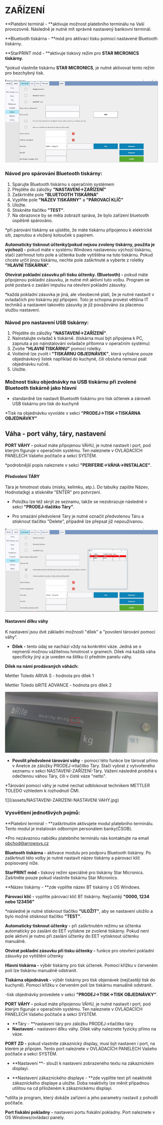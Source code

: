 # ZAŘÍZENÍ

**Platební terminál - **aktivuje možnost platebního terminálu na Vaší provozovně. Následně je nutné mít správně nastavený bankovní terminál.

**Bluetooth tiskárna - **mód pro aktivaci tisku pomocí nastavené Bluetooth tiskárny.

**StarPRINT mód - **aktivuje tiskový režim pro **STAR MICRONICS tiskárny**.

\*pokud vlastníte tiskárnu **STAR MICRONICS**, je nutné aktivovat tento režim pro bezchybný tisk.

![](/assets/NASTAVENI-ZARIZENI2.jpg)

### Návod pro spárování Bluetooth tiskárny:

1. Spárujte Bluetooth tiskárnu s operačním systémem
2. Přejděte do záložky **"NASTAVENÍ-&gt;ZAŘÍZENÍ"**
3. Zaškrtněte pole **"BLUETOOTH TISKÁRNA"**
4. Vyplňte pole **"NÁZEV TISKÁRNY"** a **"PÁROVACÍ KLÍČ"**
5. Uložte.
6. Stiskněte tlačítko **"TEST"**.
7. Na obrazovce by se měla zobrazit správa, že bylo zařízení bluetooth úspěšně spárováno.

\*při párování tiskárny se ujistěte, že máte tiskárnu připojenou k elektrické síti, zapnutou a vložený kotouček s papírem.

**Automaticky tisknout účtenky\(pokud nejsou zvoleny tiskárny, použita je výchozí\) -** pokud máte v systému Windows nastavenou výchozí tiskárnu, stačí zatrhnout toto pole a účtenka bude vytištěna na tuto tiskárnu. Pokud chcete určit jinou tiskárnu, nechte pole zaškrtnuté a vyberte z roletky **"HLAVNÍ TISKÁRNA"**.

**Otevírat pokladní zásuvku při tisku účtenky. \(Bluetooth\) -** pokud máte připojenou pokladní zásuvku, je nutné mít aktivní tuto volbu. Program se poté postará o zaslání impulsu na otevření pokladní zásuvky.

\*každá pokladní zásuvka je jiná, ale všeobecně platí, že je nutné nastavit v ovladačích pro tiskárnu její připojení. Toto je schopna provést většina IT techniků a nastavení takovéto zásuvky je již považováno za placenou službu nastavení.

### Návod pro nastavení USB tiskárny:

1. Přejděte do záložky **"NASTAVENÍ-&gt;ZAŘÍZENÍ"**.
2. Nainstalujte ovladač k tiskárně. \(tiskárna musí být připojena k PC, zapnuta a po nainstalování ovladače přítomna v operačním systému\)
3. Zvolte **"HLAVNÍ TISKÁRNU"** pomocí roletky.
4. Volitelně lze zvolit i **"TISKÁRNU OBJEDNÁVEK"**, která vytiskne pouze objednávkový lístek například do kuchyně, čili obsluha nemusí psát objednávku ručně.
5. Uložte.

### Možnost tisku objednávky na USB tiskárnu při zvolené Bluetooth tiskárně jako hlavní

* standardně lze nastavit Bluetooth tiskárnu pro tisk účtenek a zároveň USB tiskárnu pro tisk do kuchyně

\*Tisk na objednávku vyvoláte v sekci **"PRODEJ-&gt;TISK-&gt;TISKÁRNA OBJEDNÁVKY"**

## Váha - port váhy, táry, nastavení

**PORT VÁHY -** pokud máte připojenou VÁHU, je nutné nastavit i port, pod kterým figuruje v operačním systému. Ten naleznete v OVLÁDACÍCH PANELECH Vašeho počítače a sekci SYSTÉM.

\*podrobnější popis naleznete v sekci **"PERIFERIE-&gt;VÁHA-&gt;INSTALACE"**.

#### Předvolení TÁRY

Tára je hmotnost obalu \(misky, kelímku, atp.\). Do tabulky zapište Název, Hodnota\(kg\) a stiskněte "ENTER" pro potvrzení.

* Položku lze též skrýt ze seznamu, takže se nezobrazuje následně v sekci **"PRODEJ-tlačítko Táry"**.

* Pro smazání předvolené Táry je nutné označit předvolenou Táru a stisknout tlačítko "Delete", případně lze přepsat již nepoužívanou.

![](/assets/NASTAVENI-ZARIZENI-TARY.jpg)

#### **Nastavení dílku váhy**

K nastavení jsou dvě základní možnosti "dílek" a "povolení tárování pomocí váhy".

* **Dílek -** tento údaj se nachází vždy na konkrétní váze. Jedná se o nejmenší možnou vážitelnou hmotnost v gramech. Dílek má každá váha specificky jiný a je uveden na štítku či předním panelu váhy.

**Dílek na námi prodávaných váhách:**

Mettler Toledo ARIVA S - hodnota pro dílek 1

Mettler Toledo bRITE ADVANCE - hodnota pro dílek 2

![](/assets/NASTAVENI-ZARIZENI-NASTAVENI-DILEK2.jpg)

* **Povolit předvolené tárování váhy** - pomocí této funkce lze tárovat přímo v Anetce ze záložky PRODEJ-&gt;tlačítko Táry. Stačí vybrat z vytvořeného seznamu v sekci NASTAVENÍ-ZAŘÍZENÍ-Táry. Vážení následně probíhá s odečtenou váhou Táry, čili v čisté váze "netto".

\*Tárování pomocí váhy je nutné nechat odblokovat technikem METTLER TOLEDO vzhledem k rozhodnutí ČMI.

![](/assets/NASTAVENI-ZARIZENI-NASTAVENI VAHY.jpg)

### **Vysvětlení jednotlivých pojmů:**

**Platební terminál - **zaškrtnutím aktivujete modul platebního terminálu. Tento modul je instalován odborným personálem banky\(ČSOB\).

\*Pro nezávaznou nabídku platebního terminálu nás kontaktujte na email obchod@arrowsys.cz

**Bluetooth tiskárna -** aktivace modulu pro podporu Bluetooth tiskárny. Po zaškrtnutí této volby je nutné nastavit název tiskárny a párovací klíč popisovaný níže.

**StarPRINT mód -** tiskový režim speciálně pro tiskárny Star Micronics. Zašrtněte pouze pokud vlastníte tiskárnu Star Micronics.

**Název tiskárny - **zde vyplňte název BT tiskárny z OS Windows.

**Párovací klíč -** vyplňte párovací klíč BT tiskárny. Nejčastěji **"0000, 1234 nebo 123456"**

\*následně je nutné stisknout tlačítko **"ULOŽIT"**, aby se nastavení uložilo a bylo možné stisknout tlačítko **"TEST"**.

**Automaticky tisknout účtenky -** při zaškrtnutém režimu se účtenka automaticky po zaslání do EET vytiskne ze zvolené tiskárny. Pokud není pole aktivní je nutno při zaslání účtenky do EET vytisknout účtenku manuálně.

**Otvírat pokladní zásuvku při tisku účtenky -** funkce pro otevření pokladní zásuvky po vytištění účtenky

**Hlavní tiskárna -** výběr tiskárny pro tisk účtenek. Pomocí křížku v červeném poli lze tiskárnu manuálně odstranit.

**Tiskárna objednávek -** výběr tiskárny pro tisk objenávek \(nejčastěji tisk do kuchyně\). Pomocí křížku v červeném poli lze tiskárnu manuálně odstranit.

-tisk objednávky provedete v sekci **"PRODEJ-&gt;TISK-&gt;TISK OBJEDNÁVKY"**.

**PORT VÁHY -** pokud máte připojenou VÁHU, je nutné nastavit i port, pod kterým figuruje v operačním systému. Ten naleznete v OVLÁDACÍCH PANELECH Vašeho počítače a sekci SYSTÉM.

* **Táry - **nastavení táry pro záložku PRODEJ-&gt;tlačítko táry
* **Nastavení -** nastavení dílku váhy. Dílek váhy naleznete fyzicky přímo na váze.

**PORT ZD -** pokud vlastníte zákaznický display, musí být nastaven i port, na kterém je připojen. Tento port naleznete v OVLÁDACÍCH PANELECH Vašeho počítače a sekci SYSTÉM.

* **Nastavení **- slouží k nastavení zobrazeného textu na zákaznickém displayi.

* **Nastavení zákaznického displaye - **zde vyplňte text při neaktivitě zákaznického displaye a uložte. Doba neaktivity lze měnit případnou utilitou na cd přiloženém k zákaznickému displayi.

\*utilita je program, který dokáže zařízení a jeho parametry nastavit z pohodlí počítače.

**Port fiskální pokladny -** nastavení portu fiskální pokladny. Port naleznete v OS Windows/ovládací panely.

